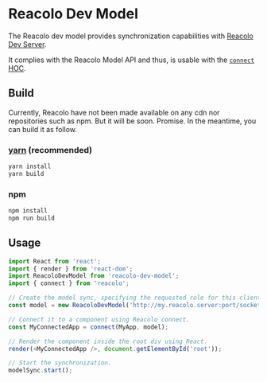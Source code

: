 # Reacolo Dev Model

The Reacolo dev model provides synchronization capabilities with [Reacolo Dev Server](../reacolo-dev-server).

It complies with the Reacolo Model API and thus, is usable with the [`connect` HOC](../reacolo/README.md#connect).

## Build

Currently, Reacolo have not been made available on any cdn nor repositories such as npm. But it will be soon. Promise.
In the meantime, you can build it as follow.

### [yarn](https://yarnpkg.com) (recommended)

```bash
yarn install
yarn build
```

### npm

```bash
npm install
npm run build
```

## Usage

```js
import React from 'react';
import { render } from 'react-dom';
import ReacoloDevModel from 'reacolo-dev-model';
import { connect } from 'reacolo';

// Create the model sync, specifying the requested role for this client.
const model = new ReacoloDevModel('http://my.reacolo.server:port/socket', 'thisClientRole');

// Connect it to a component using Reacolo connect.
const MyConnectedApp = connect(MyApp, model);

// Render the component inside the root div using React.
render(<MyConnectedApp />, document.getElementById('root'));

// Start the synchronization.
modelSync.start();
```
